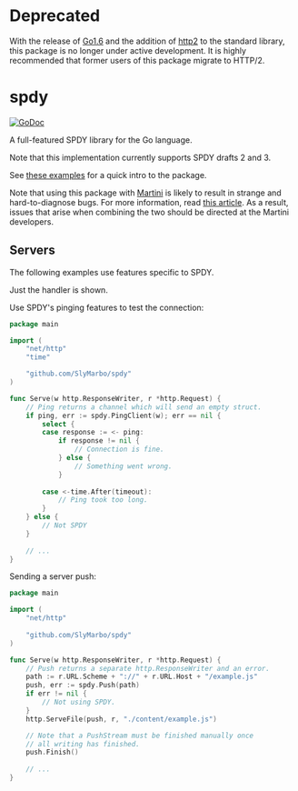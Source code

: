 # Deprecated

With the release of [Go1.6](https://golang.org/doc/go1.6) and the addition of [http2](https://golang.org/x/net/http2)
to the standard library, this package is no longer under active development. It is highly recommended that former
users of this package migrate to HTTP/2.

# spdy

[![GoDoc](https://godoc.org/github.com/SlyMarbo/spdy?status.png)](https://godoc.org/github.com/SlyMarbo/spdy)

A full-featured SPDY library for the Go language.
 
Note that this implementation currently supports SPDY drafts 2 and 3.

See [these examples][examples] for a quick intro to the package.

[examples]: https://github.com/SlyMarbo/spdy/tree/master/examples

Note that using this package with [Martini][martini] is likely to result in strange and hard-to-diagnose
bugs. For more information, read [this article][martini-article]. As a result, issues that arise when
combining the two should be directed at the Martini developers.

[martini]: https://github.com/go-martini/martini
[martini-article]: http://stephensearles.com/?p=254

Servers
-------


The following examples use features specific to SPDY.

Just the handler is shown.

Use SPDY's pinging features to test the connection:
```go
package main

import (
	"net/http"
	"time"

	"github.com/SlyMarbo/spdy"
)

func Serve(w http.ResponseWriter, r *http.Request) {
	// Ping returns a channel which will send an empty struct.
	if ping, err := spdy.PingClient(w); err == nil {
		select {
		case response := <- ping:
			if response != nil {
				// Connection is fine.
			} else {
				// Something went wrong.
			}
			
		case <-time.After(timeout):
			// Ping took too long.
		}
	} else {
		// Not SPDY
	}
	
	// ...
}
```



Sending a server push:
```go
package main

import (
	"net/http"
	
	"github.com/SlyMarbo/spdy"
)

func Serve(w http.ResponseWriter, r *http.Request) {
	// Push returns a separate http.ResponseWriter and an error.
	path := r.URL.Scheme + "://" + r.URL.Host + "/example.js"
	push, err := spdy.Push(path)
	if err != nil {
		// Not using SPDY.
	}
	http.ServeFile(push, r, "./content/example.js")

	// Note that a PushStream must be finished manually once
	// all writing has finished.
	push.Finish()
	
	// ...
}
```
